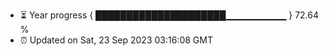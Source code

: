 - ⏳ Year progress { █████████████████████▁▁▁▁▁▁▁▁▁ } 72.64 %
- ⏰ Updated on Sat, 23 Sep 2023 03:16:08 GMT


